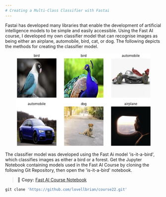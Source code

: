 ```yaml
---
# Creating a Multi-Class Classifier with Fastai
---
```

Fastai has developed many libraries that enable the development of artificial intelligence models to be simple and easily accessible. Using the Fast AI course, I developed my own classifier model that can recognise images as being either an airplane, automobile, bird, cat, or dog. The following depicts the methods for creating the classifier model. 
<p align="center">
  
<img src = '/images/multi.png' height = 300>

</p>

The classifier model was developed using the Fast Ai model 'is-it-a-bird', which classifies images as either a bird or a forest.
Get the Jupyter Notebook containing models used in the Fast AI Course by cloning the following Git Repository, then open the 'is-it-a-bird' notebook. 

> 🔗 **Copy:** <a href="https://github.com/lovellbrian/course22.git" target="_blank">Fast AI Course Notebook</a>
```python
git clone 'https://github.com/lovellbrian/course22.git'
```




